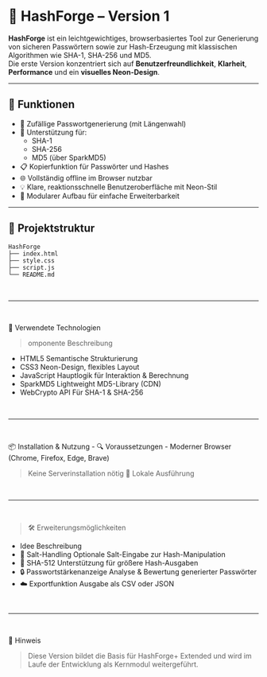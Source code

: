 # 🔐 HashForge – Version 1

**HashForge** ist ein leichtgewichtiges, browserbasiertes Tool zur Generierung von sicheren Passwörtern sowie zur Hash-Erzeugung mit klassischen Algorithmen wie SHA-1, SHA-256 und MD5.  
Die erste Version konzentriert sich auf **Benutzerfreundlichkeit**, **Klarheit**, **Performance** und ein **visuelles Neon-Design**.

---

## 🚀 Funktionen

- 🎲 Zufällige Passwortgenerierung (mit Längenwahl)
- 🔐 Unterstützung für:
  - SHA-1
  - SHA-256
  - MD5 (über SparkMD5)
- 📋 Kopierfunktion für Passwörter und Hashes
- 🌐 Vollständig offline im Browser nutzbar
- 💡 Klare, reaktionsschnelle Benutzeroberfläche mit Neon-Stil
- 🧩 Modularer Aufbau für einfache Erweiterbarkeit

---

## 📁 Projektstruktur

```yarn
HashForge
├── index.html
├── style.css
├── script.js
└── README.md
```

<br>

---

<br>

🧠 Verwendete Technologien
> omponente Beschreibung
- HTML5	Semantische Strukturierung
- CSS3	Neon-Design, flexibles Layout
- JavaScript	Hauptlogik für Interaktion & Berechnung
- SparkMD5	Lightweight MD5-Library (CDN)
- WebCrypto API	Für SHA-1 & SHA-256

<br>

---

<br>

📦 Installation & Nutzung
    - 🔍 Voraussetzungen
    - Moderner Browser (Chrome, Firefox, Edge, Brave)

> Keine Serverinstallation nötig
> 🧪 Lokale Ausführung

<br>

---

<br>

> 🛠 Erweiterungsmöglichkeiten
  - Idee Beschreibung
- 🔄 Salt-Handling	Optionale Salt-Eingabe zur Hash-Manipulation
- 🔢 SHA-512	Unterstützung für größere Hash-Ausgaben
- 🔒 Passwortstärkenanzeige	Analyse & Bewertung generierter Passwörter
- ☁️ Exportfunktion	Ausgabe als CSV oder JSON

<br>

---

<br>

📌 Hinweis
> Diese Version bildet die Basis für HashForge+ Extended und wird im Laufe der Entwicklung als Kernmodul weitergeführt.
